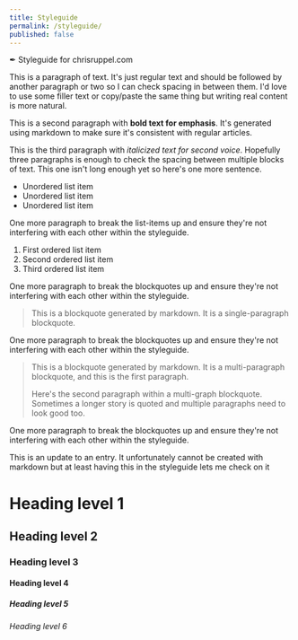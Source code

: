 ```yaml
---
title: Styleguide
permalink: /styleguide/
published: false
---
```


<p class="intro">✒ Styleguide for chrisruppel.com</p>

This is a paragraph of text. It's just regular text and should be followed by another paragraph or two so I can check spacing in between them. I'd love to use some filler text or copy/paste the same thing but writing real content is more natural.

This is a second paragraph with **bold text for emphasis**. It's generated using markdown to make sure it's consistent with regular articles.

This is the third paragraph with _italicized text for second voice_. Hopefully three paragraphs is enough to check the spacing between multiple blocks of text. This one isn't long enough yet so here's one more sentence.

* Unordered list item
* Unordered list item
* Unordered list item

One more paragraph to break the list-items up and ensure they're not interfering with each other within the styleguide.

1. First ordered list item
2. Second ordered list item
3. Third ordered list item

One more paragraph to break the blockquotes up and ensure they're not interfering with each other within the styleguide.

> This is a blockquote generated by markdown. It is a single-paragraph
> blockquote.

One more paragraph to break the blockquotes up and ensure they're not interfering with each other within the styleguide.

> This is a blockquote generated by markdown. It is a multi-paragraph
> blockquote, and this is the first paragraph.
> 
> Here's the second paragraph within a multi-graph blockquote. Sometimes
> a longer story is quoted and multiple paragraphs need to look good too.

One more paragraph to break the blockquotes up and ensure they're not interfering with each other within the styleguide.

<aside class="update" datetime="2016-01-01"><p>This is an update to an entry. It unfortunately cannot be created with markdown but at least having this in the styleguide lets me check on it</p></aside>

# Heading level 1

## Heading level 2

### Heading level 3

#### Heading level 4

##### Heading level 5

###### Heading level 6

